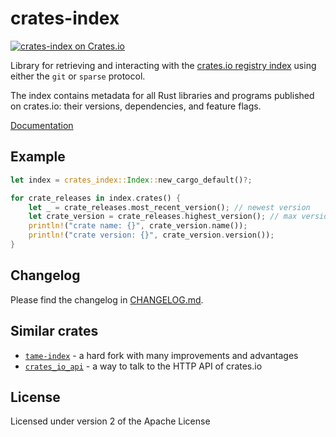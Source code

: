 # crates-index

[![crates-index on Crates.io](https://img.shields.io/crates/v/crates-index.svg)](https://crates.io/crates/crates-index)

Library for retrieving and interacting with the [crates.io registry index](https://doc.rust-lang.org/cargo/reference/registry-index.html) using either the `git` or `sparse` protocol.

The index contains metadata for all Rust libraries and programs published on crates.io: their versions, dependencies, and feature flags.

[Documentation](https://docs.rs/crates-index/)

## Example

```rust
let index = crates_index::Index::new_cargo_default()?;

for crate_releases in index.crates() {
    let _ = crate_releases.most_recent_version(); // newest version
    let crate_version = crate_releases.highest_version(); // max version by semver
    println!("crate name: {}", crate_version.name());
    println!("crate version: {}", crate_version.version());
}
```

## Changelog

Please find the changelog in [CHANGELOG.md](https://github.com/frewsxcv/rust-crates-index/blob/master/CHANGELOG.md).

## Similar crates

- [`tame-index`](https://github.com/EmbarkStudios/tame-index) - a hard fork with many improvements and advantages
- [`crates_io_api`](https://github.com/theduke/crates_io_api) - a way to talk to the HTTP API of crates.io

## License

Licensed under version 2 of the Apache License
